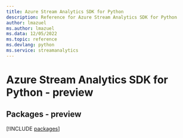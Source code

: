 ```yaml
---
title: Azure Stream Analytics SDK for Python
description: Reference for Azure Stream Analytics SDK for Python
author: lmazuel
ms.author: lmazuel
ms.data: 12/05/2022
ms.topic: reference
ms.devlang: python
ms.service: streamanalytics
---
```

# Azure Stream Analytics SDK for Python - preview
## Packages - preview
[!INCLUDE [packages](stream-analytics-index.md)]